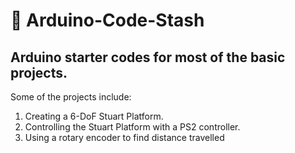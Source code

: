 # :robot: Arduino-Code-Stash
## Arduino starter codes for most of the basic projects. 

Some of the projects include:

1. Creating a 6-DoF Stuart Platform.
2. Controlling the Stuart Platform with a PS2 controller.
3. Using a rotary encoder to find distance travelled

